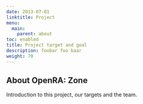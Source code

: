 ```yaml
---
date: 2013-07-01
linktitle: Project
menu:
  main:
    parent: about
toc: enabled
title: Project target and goal
description: foobar foo baar
weight: 70
---
```


## About OpenRA: Zone

Introduction to this project, our targets and the team.
